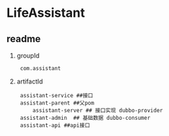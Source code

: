 # LifeAssistant

## readme
1. groupId
	
		com.assistant

2. artifactId
		
		assistant-service ##接口
		assistant-parent ##父pom
    		assistant-server ## 接口实现 dubbo-provider
		assistant-admin  ## 基础数据 dubbo-consumer
		assistant-api ##api接口
